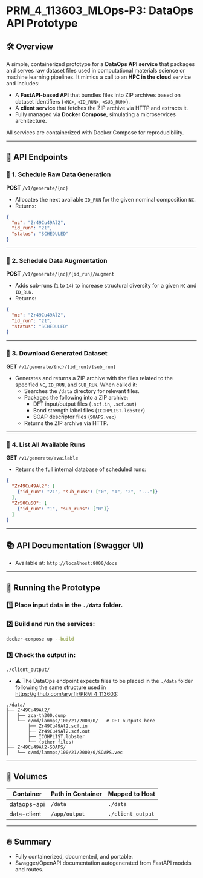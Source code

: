 # PRM_4_113603_MLOps-P3: DataOps API Prototype

## 🛠 Overview

A simple, containerized prototype for a **DataOps API service** that packages and serves raw dataset files used in computational materials science or machine learning pipelines. It mimics a call to an **HPC in the cloud** service and includes:

- A **FastAPI-based API** that bundles files into ZIP archives based on dataset identifiers (`<NC>`, `<ID_RUN>`, `<SUB_RUN>`).
- A **client service** that fetches the ZIP archive via HTTP and extracts it.
- Fully managed via **Docker Compose**, simulating a microservices architecture.

All services are containerized with Docker Compose for reproducibility.

---

## 🧠 API Endpoints

### 🔸 **1. Schedule Raw Data Generation**
**POST** `/v1/generate/{nc}`

- Allocates the next available `ID_RUN` for the given nominal composition `NC`.
- Returns:
```json
{
  "nc": "Zr49Cu49Al2",
  "id_run": "21",
  "status": "SCHEDULED"
}
```

---

### 🔸 **2. Schedule Data Augmentation**
**POST** `/v1/generate/{nc}/{id_run}/augment`

- Adds sub-runs (`1` to `14`) to increase structural diversity for a given `NC` and `ID_RUN`.
- Returns:
```json
{
  "nc": "Zr49Cu49Al2",
  "id_run": "21",
  "status": "SCHEDULED"
}
```

---

### 🔸 **3. Download Generated Dataset**
**GET** `/v1/generate/{nc}/{id_run}/{sub_run}`

- Generates and returns a ZIP archive with the files related to the specified `NC`, `ID_RUN`, and `SUB_RUN`. When called it:
  - Searches the `/data` directory for relevant files.
  - Packages the following into a ZIP archive:
    - DFT input/output files (`.scf.in`, `.scf.out`)
    - Bond strength label files (`ICOHPLIST.lobster`)
    - SOAP descriptor files (`SOAPS.vec`)
  - Returns the ZIP archive via HTTP.

---

### 🔸 **4. List All Available Runs**
**GET** `/v1/generate/available`

- Returns the full internal database of scheduled runs:
```json
{
  "Zr49Cu49Al2": [
    {"id_run": "21", "sub_runs": ["0", "1", "2", "..."]}
  ],
  "Zr50Cu50": [
    {"id_run": "1", "sub_runs": ["0"]}
  ]
}
```

---

## 📚 API Documentation (Swagger UI)
- Available at: `http://localhost:8000/docs`

---

## 🚀 Running the Prototype

### 1️⃣ Place input data in the `./data` folder.

### 2️⃣ Build and run the services:
```bash
docker-compose up --build
```

### 3️⃣ Check the output in:
```
./client_output/
```

- ⚠️ The DataOps endpoint expects files to be placed in the `./data` folder following the same structure used in https://github.com/aryrfjr/PRM_4_113603:
```
./data/
├── Zr49Cu49Al2/
│   ├── zca-th300.dump
│   └── c/md/lammps/100/21/2000/0/   # DFT outputs here
│       ├── Zr49Cu49Al2.scf.in
│       ├── Zr49Cu49Al2.scf.out
│       ├── ICOHPLIST.lobster
│       └── (other files)
├── Zr49Cu49Al2-SOAPS/
│   └── c/md/lammps/100/21/2000/0/SOAPS.vec
```

---

## 📂 Volumes
| Container      | Path in Container | Mapped to Host         |
|----------------|--------------------|------------------------|
| dataops-api    | `/data`            | `./data`               |
| data-client    | `/app/output`      | `./client_output`      |

---

## 🔥 Summary
- Fully containerized, documented, and portable.
- Swagger/OpenAPI documentation autogenerated from FastAPI models and routes.
